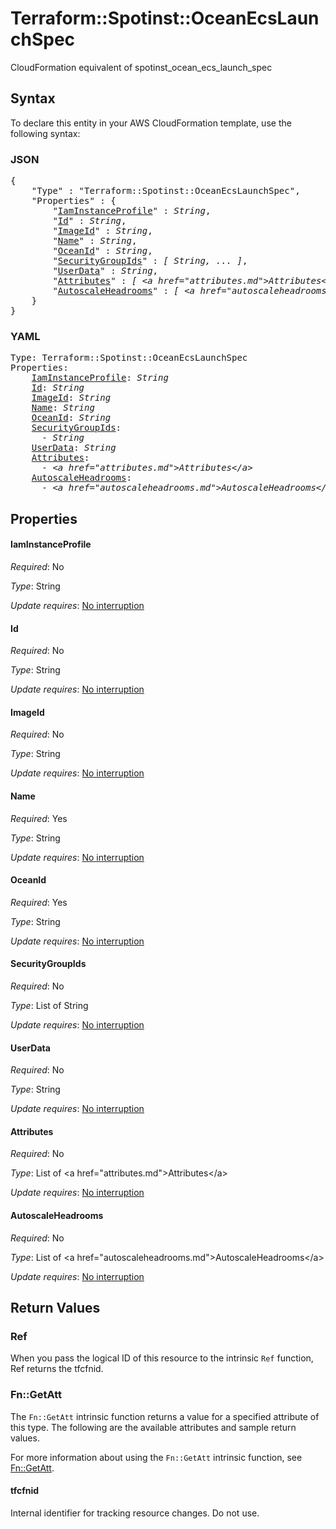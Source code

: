 # Terraform::Spotinst::OceanEcsLaunchSpec

CloudFormation equivalent of spotinst_ocean_ecs_launch_spec

## Syntax

To declare this entity in your AWS CloudFormation template, use the following syntax:

### JSON

<pre>
{
    "Type" : "Terraform::Spotinst::OceanEcsLaunchSpec",
    "Properties" : {
        "<a href="#iaminstanceprofile" title="IamInstanceProfile">IamInstanceProfile</a>" : <i>String</i>,
        "<a href="#id" title="Id">Id</a>" : <i>String</i>,
        "<a href="#imageid" title="ImageId">ImageId</a>" : <i>String</i>,
        "<a href="#name" title="Name">Name</a>" : <i>String</i>,
        "<a href="#oceanid" title="OceanId">OceanId</a>" : <i>String</i>,
        "<a href="#securitygroupids" title="SecurityGroupIds">SecurityGroupIds</a>" : <i>[ String, ... ]</i>,
        "<a href="#userdata" title="UserData">UserData</a>" : <i>String</i>,
        "<a href="#attributes" title="Attributes">Attributes</a>" : <i>[ &lt;a href=&#34;attributes.md&#34;&gt;Attributes&lt;/a&gt;, ... ]</i>,
        "<a href="#autoscaleheadrooms" title="AutoscaleHeadrooms">AutoscaleHeadrooms</a>" : <i>[ &lt;a href=&#34;autoscaleheadrooms.md&#34;&gt;AutoscaleHeadrooms&lt;/a&gt;, ... ]</i>
    }
}
</pre>

### YAML

<pre>
Type: Terraform::Spotinst::OceanEcsLaunchSpec
Properties:
    <a href="#iaminstanceprofile" title="IamInstanceProfile">IamInstanceProfile</a>: <i>String</i>
    <a href="#id" title="Id">Id</a>: <i>String</i>
    <a href="#imageid" title="ImageId">ImageId</a>: <i>String</i>
    <a href="#name" title="Name">Name</a>: <i>String</i>
    <a href="#oceanid" title="OceanId">OceanId</a>: <i>String</i>
    <a href="#securitygroupids" title="SecurityGroupIds">SecurityGroupIds</a>: <i>
      - String</i>
    <a href="#userdata" title="UserData">UserData</a>: <i>String</i>
    <a href="#attributes" title="Attributes">Attributes</a>: <i>
      - &lt;a href=&#34;attributes.md&#34;&gt;Attributes&lt;/a&gt;</i>
    <a href="#autoscaleheadrooms" title="AutoscaleHeadrooms">AutoscaleHeadrooms</a>: <i>
      - &lt;a href=&#34;autoscaleheadrooms.md&#34;&gt;AutoscaleHeadrooms&lt;/a&gt;</i>
</pre>

## Properties

#### IamInstanceProfile

_Required_: No

_Type_: String

_Update requires_: [No interruption](https://docs.aws.amazon.com/AWSCloudFormation/latest/UserGuide/using-cfn-updating-stacks-update-behaviors.html#update-no-interrupt)

#### Id

_Required_: No

_Type_: String

_Update requires_: [No interruption](https://docs.aws.amazon.com/AWSCloudFormation/latest/UserGuide/using-cfn-updating-stacks-update-behaviors.html#update-no-interrupt)

#### ImageId

_Required_: No

_Type_: String

_Update requires_: [No interruption](https://docs.aws.amazon.com/AWSCloudFormation/latest/UserGuide/using-cfn-updating-stacks-update-behaviors.html#update-no-interrupt)

#### Name

_Required_: Yes

_Type_: String

_Update requires_: [No interruption](https://docs.aws.amazon.com/AWSCloudFormation/latest/UserGuide/using-cfn-updating-stacks-update-behaviors.html#update-no-interrupt)

#### OceanId

_Required_: Yes

_Type_: String

_Update requires_: [No interruption](https://docs.aws.amazon.com/AWSCloudFormation/latest/UserGuide/using-cfn-updating-stacks-update-behaviors.html#update-no-interrupt)

#### SecurityGroupIds

_Required_: No

_Type_: List of String

_Update requires_: [No interruption](https://docs.aws.amazon.com/AWSCloudFormation/latest/UserGuide/using-cfn-updating-stacks-update-behaviors.html#update-no-interrupt)

#### UserData

_Required_: No

_Type_: String

_Update requires_: [No interruption](https://docs.aws.amazon.com/AWSCloudFormation/latest/UserGuide/using-cfn-updating-stacks-update-behaviors.html#update-no-interrupt)

#### Attributes

_Required_: No

_Type_: List of &lt;a href=&#34;attributes.md&#34;&gt;Attributes&lt;/a&gt;

_Update requires_: [No interruption](https://docs.aws.amazon.com/AWSCloudFormation/latest/UserGuide/using-cfn-updating-stacks-update-behaviors.html#update-no-interrupt)

#### AutoscaleHeadrooms

_Required_: No

_Type_: List of &lt;a href=&#34;autoscaleheadrooms.md&#34;&gt;AutoscaleHeadrooms&lt;/a&gt;

_Update requires_: [No interruption](https://docs.aws.amazon.com/AWSCloudFormation/latest/UserGuide/using-cfn-updating-stacks-update-behaviors.html#update-no-interrupt)

## Return Values

### Ref

When you pass the logical ID of this resource to the intrinsic `Ref` function, Ref returns the tfcfnid.

### Fn::GetAtt

The `Fn::GetAtt` intrinsic function returns a value for a specified attribute of this type. The following are the available attributes and sample return values.

For more information about using the `Fn::GetAtt` intrinsic function, see [Fn::GetAtt](https://docs.aws.amazon.com/AWSCloudFormation/latest/UserGuide/intrinsic-function-reference-getatt.html).

#### tfcfnid

Internal identifier for tracking resource changes. Do not use.

